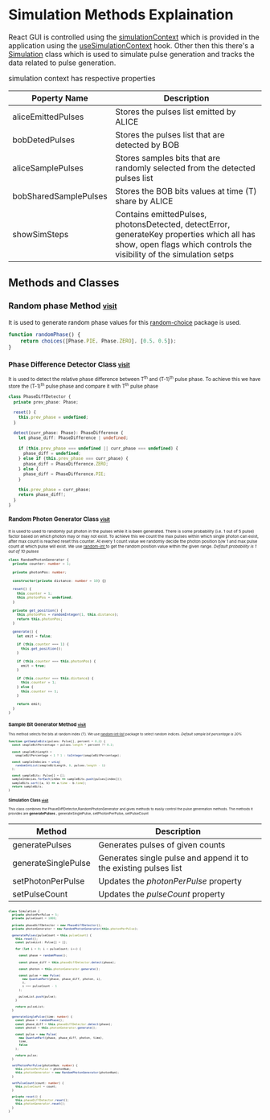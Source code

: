 # Simulation Methods Explaination

React GUI is controlled using the [simulationContext](src/context/simulationContext.tsx#L38) which is provided in the application using the [useSimulationContext](src/context/simulationContext.tsx#42) hook. Other then this there's a [Simulation](src/sim/Simulation.ts#L78) class which is used to simulate pulse generation and tracks the data related to pulse generation.

simulation context has respective properties

|Poperty Name           |Description |
|-----------------------|------------|
|aliceEmittedPulses     |Stores the pulses list emitted by ALICE|
|bobDetedPulses         |Stores the pulses list that are detected by BOB|
|aliceSamplePulses      |Stores samples bits that are randomly selected from the detected pulses list|
|bobSharedSamplePulses  |Stores the BOB bits values at time (T) share by ALICE|
|showSimSteps           |Contains emittedPulses, photonsDetected, detectError, generateKey properties which all has show, open flags which controls the visibility of the simulation setps |

## Methods and Classes

### Random phase Method <small>[visit](src/sim/Pulse.ts#L115)

It is used to generate random phase values for this [random-choice](https://www.npmjs.com/package/random-choice) package is used.

``` ts
function randomPhase() {
    return choices([Phase.PIE, Phase.ZERO], [0.5, 0.5]);
}
```

### Phase Difference Detector Class <small>[visit](src/sim/Pulse.ts#L44)

It is used to detect the relative phase difference between T<sup>th</sup> and (T-1)<sup>th</sup> pulse phase.
To achieve this we have store the (T-1)<sup>th</sup> pulse phase and compare it with T<sup>th</sup> pulse phase

``` ts
class PhaseDiffDetector {
  private prev_phase: Phase;

  reset() {
    this.prev_phase = undefined;
  }

  detect(curr_phase: Phase): PhaseDifference {
    let phase_diff: PhaseDifference | undefined;

    if (this.prev_phase === undefined || curr_phase === undefined) {
      phase_diff = undefined;
    } else if (this.prev_phase === curr_phase) {
      phase_diff = PhaseDifference.ZERO;
    } else {
      phase_diff = PhaseDifference.PIE;
    }

    this.prev_phase = curr_phase;
    return phase_diff!;
  }
}
```

### Random Photon Generator Class <small>[visit](src/sim/Pulse.ts#L70)

It is used to used to randomly put photon in the pulses while it is been generated. There is some probability (i.e. 1 out of 5 pulse) factor based on which photon may or may not exist. To achieve this we count the max pulses within which single photon can exist, after max count is reached reset this counter. At every 1 count value we randomly decide the photon position b/w 1 and max pulse count at which pulse will exist. We use [random-int
](https://www.npmjs.com/package/random-int) to get the random position value within the given range.
*Default probability is 1 out of 10 pulses*

``` ts
class RandomPhotonGenerator {
  private counter: number = 1;

  private photonPos: number;

  constructor(private distance: number = 10) {}

  reset() {
    this.counter = 1;
    this.photonPos = undefined;
  }

  private get_position() {
    this.photonPos = randomInteger(1, this.distance);
    return this.photonPos;
  }

  generate() {
    let emit = false;

    if (this.counter === 1) {
      this.get_position();
    }

    if (this.counter === this.photonPos) {
      emit = true;
    }

    if (this.counter === this.distance) {
      this.counter = 1;
    } else {
      this.counter += 1;
    }

    return emit;
  }
}
```

### Sample Bit Generator Method <small>[visit](src/sim/Simulation.ts#L49)

This method selects the bits at random index (T). We use [random-int-list](https://www.npmjs.com/package/random-int-list) package to select random indices. *Default sample bit percentage is 20%*

``` ts
function getSampleBits(pulses: Pulse[], percent = 0.2) {
  const smapleBitPercentage = pulses.length * percent ?? 0.2;

  const smapleBitLength =
    smapleBitPercentage < 1 ? 1 : toInteger(smapleBitPercentage);

  const sampleIndecies = uniq(
    randomIntList(smapleBitLength, 0, pulses.length - 1)
  );

  const sampleBits: Pulse[] = [];
  sampleIndecies.forEach(index => sampleBits.push(pulses[index]));
  sampleBits.sort((a, b) => a.time - b.time);
  return sampleBits;
}
```

### Simulation Class <small>[visit](src/sim/Simulation.ts#L78)</small>

This class combines the PhaseDiffDetector,RandomPhotonGenerator and gives methods to easily control the pulse genereation methods. The methods it provides are **generatePulses** , generateSinglePulse, setPhotonPerPulse, setPulseCount

|Method                 |Description|
|-----------------------|-----------|
|generatePulses         |Generates pulses of given counts|
|generateSinglePulse    |Generates single pulse and append it to the existing pulses list|
|setPhotonPerPulse      |Updates the *photonPerPulse* property|
|setPulseCount          |Updates the *pulseCount* property|

``` ts
class Simulation {
  private photonPerPulse = 5;
  private pulseCount = 1000;

  private phaseDiffDetector = new PhaseDiffDetector();
  private photonGenerator = new RandomPhotonGenerator(this.photonPerPulse);

  generatePulses(pulseCount = this.pulseCount) {
    this.reset();
    const pulseList: Pulse[] = [];

    for (let i = 0; i < pulseCount; i++) {

      const phase = randomPhase();

      const phase_diff = this.phaseDiffDetector.detect(phase);

      const photon = this.photonGenerator.generate();

      const pulse = new Pulse(
        new QuantumPart(phase, phase_diff, photon, i),
        i,
        i === pulseCount - 1
      );

      pulseList.push(pulse);
    }

    return pulseList;
  }

  generateSinglePulse(time: number) {
    const phase = randomPhase();
    const phase_diff = this.phaseDiffDetector.detect(phase);
    const photon = this.photonGenerator.generate();

    const pulse = new Pulse(
      new QuantumPart(phase, phase_diff, photon, time),
      time,
      false
    );

    return pulse;
  }

  setPhotonPerPulse(photonNum: number) {
    this.photonPerPulse = photonNum;
    this.photonGenerator = new RandomPhotonGenerator(photonNum);
  }

  setPulseCount(count: number) {
    this.pulseCount = count;
  }

  private reset() {
    this.phaseDiffDetector.reset();
    this.photonGenerator.reset();
  }
}
```
